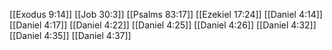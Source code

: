 [[Exodus 9:14]]
[[Job 30:3]]
[[Psalms 83:17]]
[[Ezekiel 17:24]]
[[Daniel 4:14]]
[[Daniel 4:17]]
[[Daniel 4:22]]
[[Daniel 4:25]]
[[Daniel 4:26]]
[[Daniel 4:32]]
[[Daniel 4:35]]
[[Daniel 4:37]]
